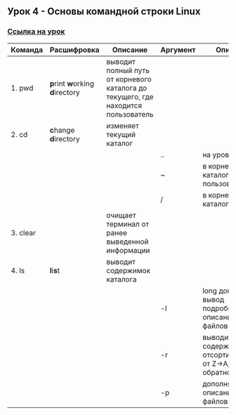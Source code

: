 ## Урок 4 - Основы командной строки Linux
### [Ссылка на урок](https://www.youtube.com/watch?v=-LQH7-YCDd4&list=PL0lO_mIqDDFUwVWvVitxG2oXA6a-Nq-Qq)

| Команда | Расшифровка | Описание | Аргумент | Описание |
|---------|-------------|----------|----------|----------|
| 1. pwd  | **p**rint **w**orking **d**irectory| выводит полный путь от корневого каталога до текущего, где находится пользователь|||
| 2. cd   | **c**hange **d**irectory| изменяет текущий каталог |||
|||                            | ..   | на уровень выше |
|||| ~    | в корневой каталог пользователя|
|||| /    | в корневой каталог|
| 3. clear|| очищает терминал от ранее выведенной информации |||
| 4. ls | **l**i**s**t |  выводит содержимок каталога |||
|||| -l | long дополняет вывод подробным описанием файлов |
|||| -r | выводит содержание в отсортированном от Z->A, Я->А, обратном виде |
|||| -p | дополняет вывод описанием типов файлов |